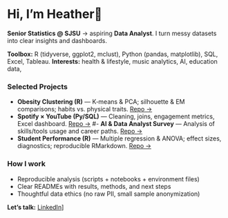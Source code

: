 # Hi, I’m Heather👋


**Senior Statistics @ SJSU** → aspiring **Data Analyst**. I turn messy datasets into clear insights and dashboards.


**Toolbox:** R (tidyverse, ggplot2, mclust), Python (pandas, matplotlib), SQL, Excel, Tableau.
**Interests:**  health & lifestyle, music analytics, AI, education data,


### Selected Projects
- **Obesity Clustering (R)** — K‑means & PCA; silhouette & EM comparisons; habits vs. physical traits. [Repo →](https://github.com/heatherw02/Obesity-Analysis)
- **Spotify × YouTube (Py/SQL)** — Cleaning, joins, engagement metrics, Excel dashboard. [Repo →](https://github.com/heatherw02/SpotifyYoutubeAnalysis-R/tree/main)
#- **AI & Data Analyst Survey** — Analysis of skills/tools usage and career paths. [Repo →](#)
- **Student Performance (R)** — Multiple regression & ANOVA; effect sizes, diagnostics; reproducible RMarkdown. [Repo →](#)


### How I work
- Reproducible analysis (scripts + notebooks + environment files)
- Clear READMEs with results, methods, and next steps
- Thoughtful data ethics (no raw PII, small sample anonymization)


 **Let’s talk:** [LinkedIn](https://www.linkedin.com/in/heather-wei-7a7919298/)]
